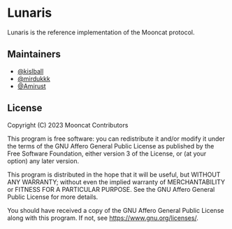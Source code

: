# Lunaris

Lunaris is the reference implementation of the Mooncat protocol.

## Maintainers
- [@kislball](https://github.com/kislball)
- [@mirdukkk](https://github.com/mirdukkk)
- [@Amirust](https://github.com/Amirust)


## License
Copyright (C) 2023 Mooncat Contributors

This program is free software: you can redistribute it and/or modify
it under the terms of the GNU Affero General Public License as
published by the Free Software Foundation, either version 3 of the
License, or (at your option) any later version.

This program is distributed in the hope that it will be useful,
but WITHOUT ANY WARRANTY; without even the implied warranty of
MERCHANTABILITY or FITNESS FOR A PARTICULAR PURPOSE.  See the
GNU Affero General Public License for more details.

You should have received a copy of the GNU Affero General Public License
along with this program.  If not, see <https://www.gnu.org/licenses/>.
